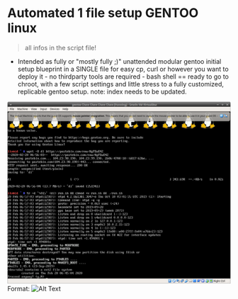 # Automated 1 file setup GENTOO linux

> all infos in the script file!

-  Intended as fully or "mostly fully ;)" unattended modular gentoo initial setup blueprint in a SINGLE file for easy cp, curl or however you want to deploy it - no thirdparty tools are required - bash shell == ready to go to chroot, with a few script settings and little stress to a fully customized, replicable gentoo setup.
note: index needs to be updated.





![screen1test](img/scrnshts/3.png)
Format: ![Alt Text](url)
